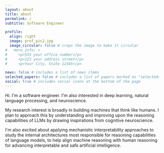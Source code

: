 ```yaml
---
layout: about
title: about
permalink: /
subtitle: Software Engineer

profile:
  align: right
  image: prof_pic2.jpg
  image_circular: false # crops the image to make it circular
#   more_info: >
#     <p>555 your office number</p>
#     <p>123 your address street</p>
#     <p>Your City, State 12345</p>

news: false # includes a list of news items
selected_papers: false # includes a list of papers marked as "selected={true}"
social: true # includes social icons at the bottom of the page
---
```


Hi. I'm a software engineer. I'm also interested in deep learning, natural language processing, and neuroscience.

My research interest is broadly in building machines that think like humans. I plan to approach this by understanding and improving upon the reasoning capabilities of LLMs by drawing inspirations from cognitive neuroscience.

I'm also excited about applying mechanistic interpretability approaches to study the internal architectures most responsible for reasoning capabilities of language models, to help align machine reasoning with human reasoning for advancing interpretable and safe artificial intelligence.


<!-- Edit `_bibliography/papers.bib` and Jekyll will render your [publications page](/al-folio/publications/) automatically.

Link to your social media connections, too. This theme is set up to use [Font Awesome icons](https://fontawesome.com/) and [Academicons](https://jpswalsh.github.io/academicons/), like the ones below. Add your Facebook, Twitter, LinkedIn, Google Scholar, or just disable all of them. -->
